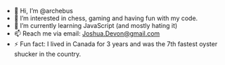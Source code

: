 - 👋 Hi, I’m @archebus
- 👀 I’m interested in chess, gaming and having fun with my code.
- 🌱 I’m currently learning JavaScript (and mostly hating it)
- 📫 Reach me via email: Joshua.Devon@gmail.com
- ⚡ Fun fact: I lived in Canada for 3 years and was the 7th fastest oyster shucker in the country.

<!---
archebus/archebus is a ✨ special ✨ repository because its `README.md` (this file) appears on your GitHub profile.
You can click the Preview link to take a look at your changes.
--->
